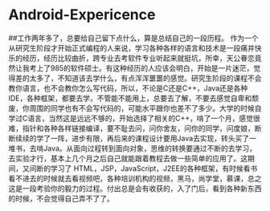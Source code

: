 # Android-Expericence

##工作两年多了，总要给自己留下点什么，算是总结自己的一段历程。
作为一个从研究生阶段才开始正式编程的人来说，学习各种各样的语言和技术是一段痛并快乐的经历，经历比较曲折，跨专业去考软件专业听起来就挺坑，所幸，天公眷恋竟然让我考上了985的软件硕士。有这种经历的人应该会明白，开始是一片迷茫，觉得差的太多了，不知道该去学什么，有点浑浑噩噩的感觉。研究生阶段的课程不会教你语言，也不会教你怎么写代码，所以，不论是C还是C++，Java还是各种IDE，各种框架，都要去学，不管能不能用上，总要去了解，不要去感觉自卑和颓废，你周围的同学也有不会写代码的，可能水平跟你也差不了多少。大学的时候自学过C语言，当然这是远远不够的，开始选择了相关的C++，啃了一个月，感觉很难，指针和各种各样链接编译，要不耻去问，问你舍友，问你的同学，问度娘，断断续续的学了一阵，进步有限，再后来的课程设计要用Java去实现，转头买了一堆书，去啃Java。从面向过程转到面向对象，思维的转换要通过不断的去学习，去实验才行，基本上几个月之后自己就能跟着教程去做一些简单的应用了。这期间，又间断的学习了  HTML，JSP，JavaScript，J2EE的各种框架，有时候看书看不进去的时候就去看视频吧，各种培训机构的视频，黑马，尚学堂，慕课，总之这是一段考验你的毅力的过程。付出总是会有收获的，入了门后，看到各种新东西的时候，不会觉得自己弄不了了。
 
  
